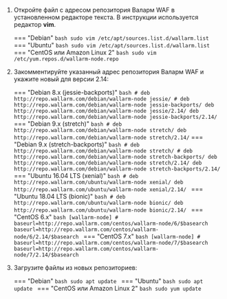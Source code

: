 1. Откройте файл с адресом репозитория Валарм WAF в установленном редакторе текста. В инструкции используется редактор **vim**.

    === "Debian"
        ```bash
        sudo vim /etc/apt/sources.list.d/wallarm.list
        ```
    === "Ubuntu"
        ```bash
        sudo vim /etc/apt/sources.list.d/wallarm.list
        ```
    === "CentOS или Amazon Linux 2"
        ```bash
        sudo vim /etc/yum.repos.d/wallarm-node.repo
        ```
2. Закомментируйте указанный адрес репозитория Валарм WAF и укажите новый для версии 2.14:

    === "Debian 8.x (jessie-backports)"
        ``` bash
        # deb http://repo.wallarm.com/debian/wallarm-node jessie/
        # deb http://repo.wallarm.com/debian/wallarm-node jessie-backports/
        deb http://repo.wallarm.com/debian/wallarm-node jessie/2.14/
        deb http://repo.wallarm.com/debian/wallarm-node jessie-backports/2.14/
        ```
    === "Debian 9.x (stretch)"
        ``` bash
        # deb http://repo.wallarm.com/debian/wallarm-node stretch/
        deb http://repo.wallarm.com/debian/wallarm-node stretch/2.14/
        ```
    === "Debian 9.x (stretch-backports)"
        ```bash
        # deb http://repo.wallarm.com/debian/wallarm-node stretch/
        # deb http://repo.wallarm.com/debian/wallarm-node stretch-backports/
        deb http://repo.wallarm.com/debian/wallarm-node stretch/2.14/
        deb http://repo.wallarm.com/debian/wallarm-node stretch-backports/2.14/
        ```
    === "Ubuntu 16.04 LTS (xenial)"
        ```bash
        # deb http://repo.wallarm.com/ubuntu/wallarm-node xenial/
        deb http://repo.wallarm.com/ubuntu/wallarm-node xenial/2.14/
        ```
    === "Ubuntu 18.04 LTS (bionic)"
        ```bash
        # deb http://repo.wallarm.com/ubuntu/wallarm-node bionic/
        deb http://repo.wallarm.com/ubuntu/wallarm-node bionic/2.14/
        ```
    === "CentOS 6.x"
        ```bash
        [wallarm-node]
        # baseurl=http://repo.wallarm.com/centos/wallarm-node/6/$basearch
        baseurl=http://repo.wallarm.com/centos/wallarm-node/6/2.14/$basearch
        ```
    === "CentOS 7.x"
        ```bash
        [wallarm-node]
        # baseurl=http://repo.wallarm.com/centos/wallarm-node/7/$basearch
        baseurl=http://repo.wallarm.com/centos/wallarm-node/7/2.14/$basearch
        ```
3. Загрузите файлы из новых репозиториев:

    === "Debian"
        ```bash
        sudo apt update
        ```
    === "Ubuntu"
        ```bash
        sudo apt update
        ```
    === "CentOS или Amazon Linux 2"
        ```bash
        sudo yum update
        ```
